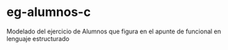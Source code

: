 # eg-alumnos-c
Modelado del ejercicio de Alumnos que figura en el apunte de funcional en lenguaje estructurado
